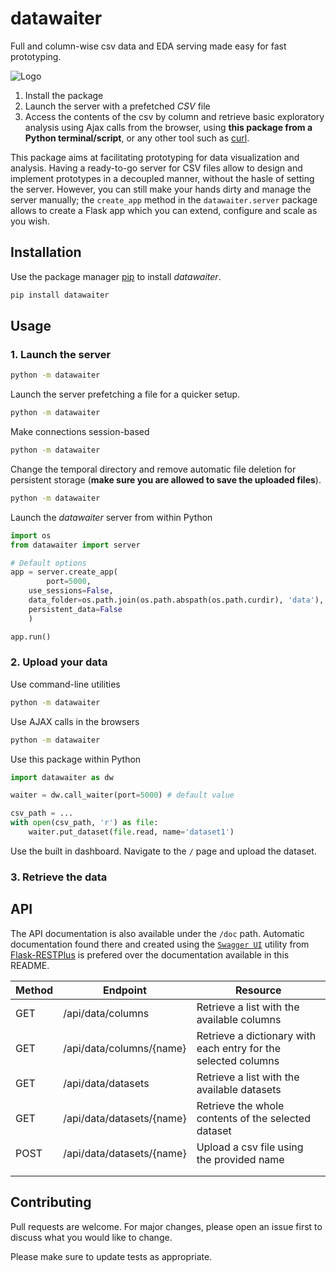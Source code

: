 # datawaiter
Full and column-wise csv data and EDA serving made easy for fast prototyping.

![Logo](./logo.svg)

1. Install the package
2. Launch the server with a prefetched _CSV_ file
3. Access the contents of the csv by column and retrieve basic exploratory analysis using Ajax calls
	from the browser, using __this package from a Python terminal/script__, or any other tool such as
	[curl]().

This package aims at facilitating prototyping for data visualization and analysis. Having a ready-to-go 
server for CSV files allow to design and implement prototypes in a decoupled manner, without the hasle of
setting the server. However, you can still make your hands dirty and manage the server manually; the 
`create_app` method in the `datawaiter.server` package allows to create a Flask app which you can extend,
configure and scale as you wish.

## Installation

Use the package manager [pip](https://pip.pypa.io/en/stable/) to install _datawaiter_.

```bash
pip install datawaiter
```

## Usage

### 1. Launch the server
```bash
python -m datawaiter
```

Launch the server prefetching a file for a quicker setup.
```bash
python -m datawaiter
```

Make connections session-based 
```bash
python -m datawaiter
```

Change the temporal directory and remove automatic file deletion for persistent storage (__make
sure you are allowed to save the uploaded files__).
```bash
python -m datawaiter
```

Launch the _datawaiter_ server from within Python
```python
import os 
from datawaiter import server

# Default options
app = server.create_app(
        port=5000,
	use_sessions=False,
	data_folder=os.path.join(os.path.abspath(os.path.curdir), 'data'),
	persistent_data=False
    )

app.run()
```

### 2. Upload your data
Use command-line utilities
```bash
python -m datawaiter
```

Use AJAX calls in the browsers
```bash
python -m datawaiter
```

Use this package within Python
```Python
import datawaiter as dw

waiter = dw.call_waiter(port=5000) # default value

csv_path = ...
with open(csv_path, 'r') as file:
	waiter.put_dataset(file.read, name='dataset1')
```
Use the built in dashboard. Navigate to the `/` page and upload the dataset.

### 3. Retrieve the data

## API

The API documentation is also available under the `/doc` path. Automatic documentation
found there and created using the [`Swagger UI`](https://flask-restplus.readthedocs.io/en/stable/swagger.html#swaggerui) utility from [Flask-RESTPlus](https://flask-restplus.readthedocs.io/en/stable/) is
prefered over the documentation available in this README.


| Method | Endpoint | Resource |
|--------|----------|----------|
| GET | /api/data/columns       | Retrieve a list with the available columns        |          
| GET | /api/data/columns/{name}       | Retrieve a dictionary with each entry for the selected columns         |          
| GET | /api/data/datasets       | Retrieve a list with the available datasets         |          
| GET | /api/data/datasets/{name}       | Retrieve the whole contents of the selected dataset         |          
| POST | /api/data/datasets/{name}       | Upload a csv file using the provided name         |          
|        |          |          |
|        |          |          |

## Contributing
Pull requests are welcome. For major changes, please open an issue first to discuss what you would like to change.

Please make sure to update tests as appropriate.
